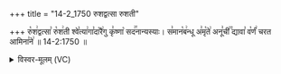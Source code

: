 +++
title = "14-2_1750 रुशद्वत्सा रुशती"

+++
रु꣡श꣢द्वत्सा꣣ रु꣡श꣢ती श्वे꣣त्या꣢गा꣣दा꣡रै꣢गु कृ꣣ष्णा꣡ सद꣢꣯नान्यस्याः। स꣣मान꣡ब꣢न्धू अ꣣मृ꣡ते꣢ अनू꣣ची꣢꣫ द्यावा꣣ व꣡र्णं꣢ चरत आमिना꣣ने꣢ ॥ 14-2:1750 ॥

<details><summary>विस्वर-मूलम् (VC)</summary>

रुशद्वत्सा रुशती श्वेत्यागादारैगु कृष्णा सदनान्यस्याः । समानबन्धू अमृते अनूची द्यावा वर्णं चरत आमिनाने ॥१७५०॥
</details>
